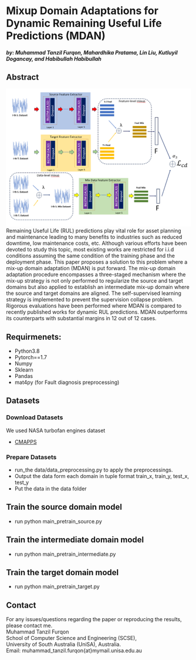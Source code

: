# Mixup Domain Adaptations for Dynamic Remaining Useful Life Predictions (MDAN) 
#### *by: Muhammad Tanzil Furqon, Mahardhika Pratama, Lin Liu, Kutluyil Dogancay, and Habibullah Habibullah*

## Abstract
<img src="Intermediate_training.png" width="1000">
Remaining Useful Life (RUL) predictions play vital role for asset planning and maintenance leading to many benefits to industries such as reduced downtime, low maintenance costs, etc. Although various efforts have been devoted to study this topic, most existing works are restricted for i.i.d conditions assuming the same condition of the training phase and the deployment phase. This paper proposes a solution to this problem where a mix-up domain adaptation (MDAN) is put forward. The mix-up domain adaptation procedure encompasses a three-staged mechanism where the mix-up strategy is not only performed to regularize the source and target domains but also applied to establish an intermediate mix-up domain where the source and target domains are aligned. The self-supervised learning strategy is implemented to prevent the supervision collapse problem. Rigorous evaluations have been performed where MDAN is compared to recently published works for dynamic RUL predictions. MDAN outperforms its counterparts with substantial margins in 12 out of 12 cases.

## Requirmenets:
- Python3.8
- Pytorch==1.7
- Numpy
- Sklearn
- Pandas
- mat4py (for Fault diagnosis preprocessing)

## Datasets
### Download Datasets
We used NASA turbofan engines dataset
- [CMAPPS](https://catalog.data.gov/dataset/c-mapss-aircraft-engine-simulator-data)

### Prepare Datasets
- run_the data/data_preprocessing.py to apply the preprocessings.
- Output the data form each domain in tuple format train_x, train_y, test_x, test_y
- Put the data in the data folder

## Train the source domain model
- run python main_pretrain_source.py   

## Train the intermediate domain model
- run python main_pretrain_intermediate.py

## Train the target domain model
- run python main_pretrain_target.py




## Contact
For any issues/questions regarding the paper or reproducing the results, please contact me.   
Muhammad Tanzil Furqon    
School of Computer Science and Engineering (SCSE),   
University of South Australia (UniSA), Australia.   
Email: muhammad_tanzil.furqon{at}mymail.unisa.edu.au   
